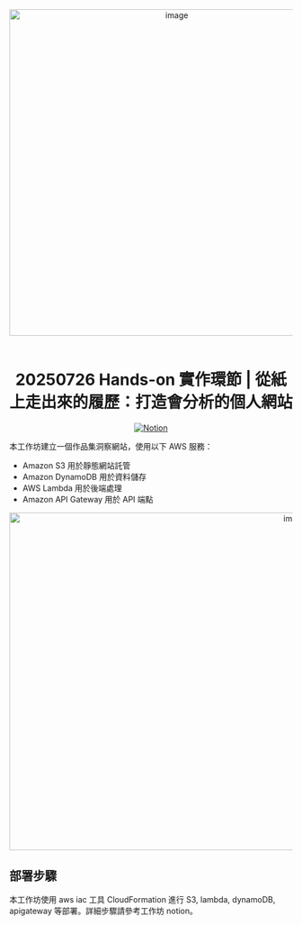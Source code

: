 

<div align="center">
<img width="580" height="580" alt="image" src="https://github.com/user-attachments/assets/33ac83d6-4024-49dd-a558-fa9198ba3e04" />

</div>
<br>
<h1 align="center">20250726 Hands-on 實作環節 | 從紙上走出來的履歷：打造會分析的個人網站</h1>
<p align="center"></p>

<p align="center">
  <a aria-label="Notion page" href="https://aws-educate-tw.notion.site/20250726-22c6bfee6817800f836bc1e0e042a654?source=copy_link">
    <img alt="Notion" src="https://img.shields.io/badge/Notion-View%20Page-brightgreen?style=social&logo=Notion&link=https%3A%2F%2Faws-educate-tw.notion.site%2FAI-SageMaker-AI-e5135d2fdc674a12bfdbbe30a95ca355">
  </a>
  </a>
</p>



本工作坊建立一個作品集洞察網站，使用以下 AWS 服務：
- Amazon S3 用於靜態網站託管
- Amazon DynamoDB 用於資料儲存
- AWS Lambda 用於後端處理
- Amazon API Gateway 用於 API 端點
<p align="center">
<img width="1000" height="600" alt="image" src="https://github.com/user-attachments/assets/284706fe-b50c-45cb-9fd5-e78c336a71d4" />
</p>

## 部署步驟
本工作坊使用 aws iac 工具 CloudFormation 進行 S3, lambda, dynamoDB, apigateway 等部署。詳細步驟請參考工作坊 notion。


